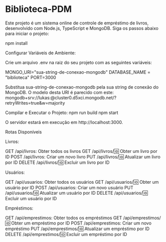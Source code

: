 # Biblioteca-PDM

Este projeto é um sistema online de controle de empréstimo de livros, desenvolvido com Node.js, TypeScript e MongoDB. Siga os passos abaixo para iniciar o projeto:

npm install

Configurar Variáveis de Ambiente:

Crie um arquivo .env na raiz do seu projeto com as seguintes variáveis:

MONGO_URI="sua-string-de-conexao-mongodb"
DATABASE_NAME = "biblioteca"
PORT=3000

Substitua sua-string-de-conexao-mongodb pela sua string de conexão do MongoDB.
O modelo desta URI é parecido com este: mongodb+srv://lukas:<password>@cluster0.d5xci.mongodb.net/?retryWrites=true&w=majority

Compilar e Executar o Projeto:
npm run build
npm start

O servidor estará em execução em http://localhost:3000.

Rotas Disponíveis

Livros:

GET /api/livros: Obter todos os livros
GET /api/livros/:id: Obter um livro por ID
POST /api/livros: Criar um novo livro
PUT /api/livros/:id: Atualizar um livro por ID
DELETE /api/livros/:id: Excluir um livro por ID

Usuários:

GET /api/usuarios: Obter todos os usuários
GET /api/usuarios/:id: Obter um usuário por ID
POST /api/usuarios: Criar um novo usuário
PUT /api/usuarios/:id: Atualizar um usuário por ID
DELETE /api/usuarios/:id: Excluir um usuário por ID

Empréstimos:

GET /api/emprestimos: Obter todos os empréstimos
GET /api/emprestimos/:id: Obter um empréstimo por ID
POST /api/emprestimos: Criar um novo empréstimo
PUT /api/emprestimos/:id: Atualizar um empréstimo por ID
DELETE /api/emprestimos/:id: Excluir um empréstimo por ID
